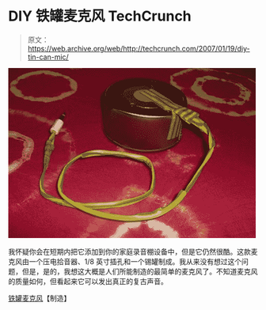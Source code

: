 # DIY 铁罐麦克风 TechCrunch

> 原文：<https://web.archive.org/web/http://techcrunch.com/2007/01/19/diy-tin-can-mic/>

![](img/94c70febb3feb12397ccce6090d78773.png)

我怀疑你会在短期内把它添加到你的家庭录音棚设备中，但是它仍然很酷。这款麦克风由一个压电拾音器、1/8 英寸插孔和一个锡罐制成。我从来没有想过这个问题，但是，是的，我想这大概是人们所能制造的最简单的麦克风了。不知道麦克风的质量如何，但看起来它可以发出真正的复古声音。

[铁罐麦克风](https://web.archive.org/web/20221205120720/http://www.makezine.com/blog/archive/2007/01/tin_can_mic.html?CMP=OTC-0D6B48984890)【制造】